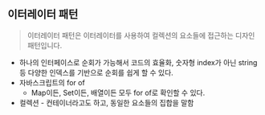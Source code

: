 ## 이터레이터 패턴

> 이터레이터 패턴은 이터레이터를 사용하여 컬렉션의 요소들에 접근하는 디자인 패턴입니다.
> 
- 하나의 인터페이스로 순회가 가능해서 코드의 효율화, 숫자형 index가 아닌 string등 다양한 인덱스를 기반으로 순회를 쉽게 할 수 있다.
- 자바스크립트의 for of
    - Map이든, Set이든, 배열이든 모두 for of로 확인할 수 있다.
- 컬렉션 - 컨테이너라고도 하고, 동일한 요소들의 집합을 말함